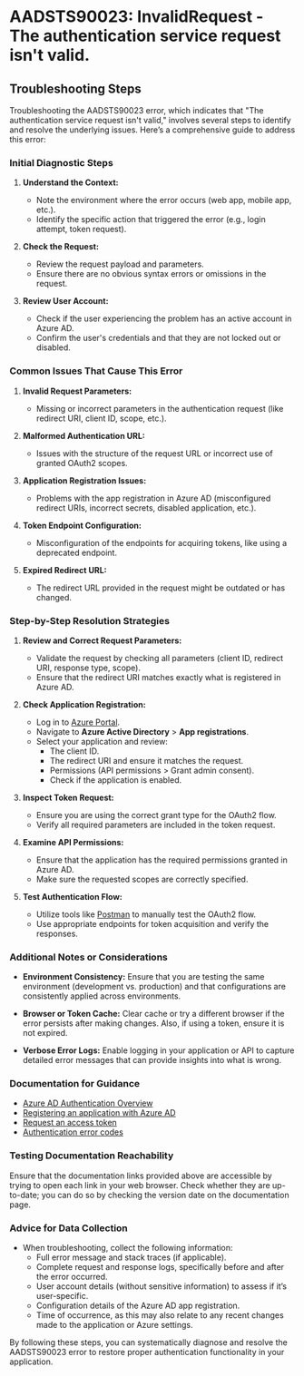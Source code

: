 
# AADSTS90023: InvalidRequest - The authentication service request isn't valid.


## Troubleshooting Steps
Troubleshooting the AADSTS90023 error, which indicates that "The authentication service request isn't valid," involves several steps to identify and resolve the underlying issues. Here’s a comprehensive guide to address this error:

### **Initial Diagnostic Steps**

1. **Understand the Context:**
   - Note the environment where the error occurs (web app, mobile app, etc.).
   - Identify the specific action that triggered the error (e.g., login attempt, token request).

2. **Check the Request:**
   - Review the request payload and parameters.
   - Ensure there are no obvious syntax errors or omissions in the request.

3. **Review User Account:**
   - Check if the user experiencing the problem has an active account in Azure AD.
   - Confirm the user's credentials and that they are not locked out or disabled.

### **Common Issues That Cause This Error**

1. **Invalid Request Parameters:**
   - Missing or incorrect parameters in the authentication request (like redirect URI, client ID, scope, etc.).

2. **Malformed Authentication URL:**
   - Issues with the structure of the request URL or incorrect use of granted OAuth2 scopes.

3. **Application Registration Issues:**
   - Problems with the app registration in Azure AD (misconfigured redirect URIs, incorrect secrets, disabled application, etc.).

4. **Token Endpoint Configuration:**
   - Misconfiguration of the endpoints for acquiring tokens, like using a deprecated endpoint.

5. **Expired Redirect URL:**
   - The redirect URL provided in the request might be outdated or has changed.

### **Step-by-Step Resolution Strategies**

1. **Review and Correct Request Parameters:**
   - Validate the request by checking all parameters (client ID, redirect URI, response type, scope).
   - Ensure that the redirect URI matches exactly what is registered in Azure AD.

2. **Check Application Registration:**
   - Log in to [Azure Portal](https://portal.azure.com).
   - Navigate to **Azure Active Directory** > **App registrations**.
   - Select your application and review:
     - The client ID.
     - The redirect URI and ensure it matches the request.
     - Permissions (API permissions > Grant admin consent).
     - Check if the application is enabled.

3. **Inspect Token Request:**
   - Ensure you are using the correct grant type for the OAuth2 flow.
   - Verify all required parameters are included in the token request.

4. **Examine API Permissions:**
   - Ensure that the application has the required permissions granted in Azure AD.
   - Make sure the requested scopes are correctly specified.

5. **Test Authentication Flow:**
   - Utilize tools like [Postman](https://www.postman.com/) to manually test the OAuth2 flow.
   - Use appropriate endpoints for token acquisition and verify the responses.

### **Additional Notes or Considerations**

- **Environment Consistency:**
  Ensure that you are testing the same environment (development vs. production) and that configurations are consistently applied across environments.

- **Browser or Token Cache:**
  Clear cache or try a different browser if the error persists after making changes. Also, if using a token, ensure it is not expired.

- **Verbose Error Logs:**
  Enable logging in your application or API to capture detailed error messages that can provide insights into what is wrong.

### **Documentation for Guidance**

- [Azure AD Authentication Overview](https://docs.microsoft.com/en-us/azure/active-directory/develop/authentication-scenarios)
- [Registering an application with Azure AD](https://docs.microsoft.com/en-us/azure/active-directory/develop/quickstart-register-app)
- [Request an access token](https://docs.microsoft.com/en-us/azure/active-directory/develop/v2-oauth2-auth-code-flow)
- [Authentication error codes](https://docs.microsoft.com/en-us/azure/active-directory/develop/reference-aadsts-error-codes)

### **Testing Documentation Reachability**

Ensure that the documentation links provided above are accessible by trying to open each link in your web browser. Check whether they are up-to-date; you can do so by checking the version date on the documentation page.

### **Advice for Data Collection**

- When troubleshooting, collect the following information:
  - Full error message and stack traces (if applicable).
  - Complete request and response logs, specifically before and after the error occurred.
  - User account details (without sensitive information) to assess if it’s user-specific.
  - Configuration details of the Azure AD app registration.
  - Time of occurrence, as this may also relate to any recent changes made to the application or Azure settings.

By following these steps, you can systematically diagnose and resolve the AADSTS90023 error to restore proper authentication functionality in your application.